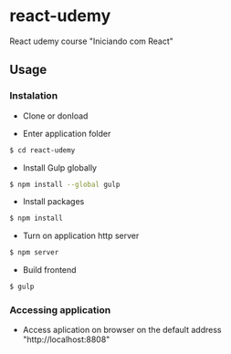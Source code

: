 # react-udemy
React udemy course "Iniciando com React"

## Usage

### Instalation

- Clone or donload

- Enter application folder
```bash
$ cd react-udemy
```

- Install Gulp globally
```bash
$ npm install --global gulp
```

- Install packages
```bash
$ npm install
```

- Turn on application http server
```bash
$ npm server
```

- Build frontend
```bash
$ gulp
```

### Accessing application

- Access aplication on  browser on the default address "http://localhost:8808"

